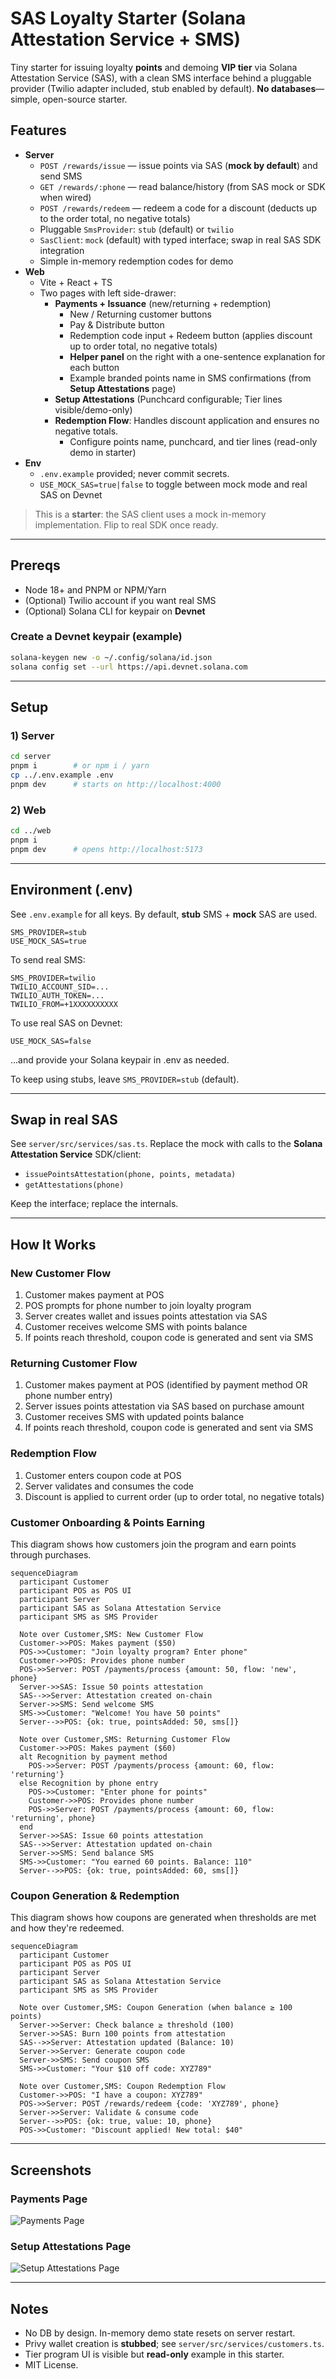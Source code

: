 # SAS Loyalty Starter (Solana Attestation Service + SMS)

Tiny starter for issuing loyalty **points** and demoing **VIP tier** via Solana Attestation Service (SAS), with a clean SMS interface behind a pluggable provider (Twilio adapter included, stub enabled by default). **No databases**—simple, open-source starter.

## Features
- **Server**
  - `POST /rewards/issue` — issue points via SAS (**mock by default**) and send SMS
  - `GET /rewards/:phone` — read balance/history (from SAS mock or SDK when wired)
  - `POST /rewards/redeem` — redeem a code for a discount (deducts up to the order total, no negative totals)
  - Pluggable `SmsProvider`: `stub` (default) or `twilio`
  - `SasClient`: `mock` (default) with typed interface; swap in real SAS SDK integration
  - Simple in-memory redemption codes for demo
- **Web**
  - Vite + React + TS
  - Two pages with left side-drawer:
    - **Payments + Issuance** (new/returning + redemption)
      - New / Returning customer buttons
      - Pay & Distribute button
      - Redemption code input + Redeem button (applies discount up to order total, no negative totals)
      - **Helper panel** on the right with a one-sentence explanation for each button
      - Example branded points name in SMS confirmations (from **Setup Attestations** page)
    - **Setup Attestations** (Punchcard configurable; Tier lines visible/demo-only)
    - **Redemption Flow**: Handles discount application and ensures no negative totals.
      - Configure points name, punchcard, and tier lines (read-only demo in starter)
- **Env**
  - `.env.example` provided; never commit secrets.
  - `USE_MOCK_SAS=true|false` to toggle between mock mode and real SAS on Devnet

> This is a **starter**: the SAS client uses a mock in-memory implementation. Flip to real SDK once ready.

---

## Prereqs
- Node 18+ and PNPM or NPM/Yarn
- (Optional) Twilio account if you want real SMS
- (Optional) Solana CLI for keypair on **Devnet**

### Create a Devnet keypair (example)
```bash
solana-keygen new -o ~/.config/solana/id.json
solana config set --url https://api.devnet.solana.com
```

---

## Setup

### 1) Server
```bash
cd server
pnpm i        # or npm i / yarn
cp ../.env.example .env
pnpm dev      # starts on http://localhost:4000
```

### 2) Web
```bash
cd ../web
pnpm i
pnpm dev      # opens http://localhost:5173
```

---

## Environment (.env)
See `.env.example` for all keys. By default, **stub** SMS + **mock** SAS are used.

```
SMS_PROVIDER=stub
USE_MOCK_SAS=true
```

To send real SMS:
```
SMS_PROVIDER=twilio
TWILIO_ACCOUNT_SID=...
TWILIO_AUTH_TOKEN=...
TWILIO_FROM=+1XXXXXXXXXX
```

To use real SAS on Devnet:
```
USE_MOCK_SAS=false
```
…and provide your Solana keypair in .env as needed.

To keep using stubs, leave `SMS_PROVIDER=stub` (default).

---

## Swap in real SAS
See `server/src/services/sas.ts`. Replace the mock with calls to the **Solana Attestation Service** SDK/client:
- `issuePointsAttestation(phone, points, metadata)`
- `getAttestations(phone)`

Keep the interface; replace the internals.

---

## How It Works

### New Customer Flow
1. Customer makes payment at POS
2. POS prompts for phone number to join loyalty program
3. Server creates wallet and issues points attestation via SAS
4. Customer receives welcome SMS with points balance
5. If points reach threshold, coupon code is generated and sent via SMS

### Returning Customer Flow
1. Customer makes payment at POS (identified by payment method OR phone number entry)
2. Server issues points attestation via SAS based on purchase amount
3. Customer receives SMS with updated points balance
4. If points reach threshold, coupon code is generated and sent via SMS

### Redemption Flow
1. Customer enters coupon code at POS
2. Server validates and consumes the code
3. Discount is applied to current order (up to order total, no negative totals)

### Customer Onboarding & Points Earning
This diagram shows how customers join the program and earn points through purchases.

```mermaid
sequenceDiagram
  participant Customer
  participant POS as POS UI
  participant Server
  participant SAS as Solana Attestation Service
  participant SMS as SMS Provider
  
  Note over Customer,SMS: New Customer Flow
  Customer->>POS: Makes payment ($50)
  POS->>Customer: "Join loyalty program? Enter phone"
  Customer->>POS: Provides phone number
  POS->>Server: POST /payments/process {amount: 50, flow: 'new', phone}
  Server->>SAS: Issue 50 points attestation
  SAS-->>Server: Attestation created on-chain
  Server->>SMS: Send welcome SMS
  SMS->>Customer: "Welcome! You have 50 points"
  Server-->>POS: {ok: true, pointsAdded: 50, sms[]}
  
  Note over Customer,SMS: Returning Customer Flow  
  Customer->>POS: Makes payment ($60)
  alt Recognition by payment method
    POS->>Server: POST /payments/process {amount: 60, flow: 'returning'}
  else Recognition by phone entry
    POS->>Customer: "Enter phone for points"
    Customer->>POS: Provides phone number
    POS->>Server: POST /payments/process {amount: 60, flow: 'returning', phone}
  end
  Server->>SAS: Issue 60 points attestation
  SAS-->>Server: Attestation updated on-chain
  Server->>SMS: Send balance SMS
  SMS->>Customer: "You earned 60 points. Balance: 110"
  Server-->>POS: {ok: true, pointsAdded: 60, sms[]}
```

### Coupon Generation & Redemption
This diagram shows how coupons are generated when thresholds are met and how they're redeemed.

```mermaid
sequenceDiagram
  participant Customer
  participant POS as POS UI
  participant Server
  participant SAS as Solana Attestation Service
  participant SMS as SMS Provider
  
  Note over Customer,SMS: Coupon Generation (when balance ≥ 100 points)
  Server->>Server: Check balance ≥ threshold (100)
  Server->>SAS: Burn 100 points from attestation
  SAS-->>Server: Attestation updated (Balance: 10)
  Server->>Server: Generate coupon code
  Server->>SMS: Send coupon SMS
  SMS->>Customer: "Your $10 off code: XYZ789"
  
  Note over Customer,SMS: Coupon Redemption Flow
  Customer->>POS: "I have a coupon: XYZ789"
  POS->>Server: POST /rewards/redeem {code: 'XYZ789', phone}
  Server->>Server: Validate & consume code
  Server-->>POS: {ok: true, value: 10, phone}
  POS->>Customer: "Discount applied! New total: $40"
```

---

## Screenshots

### Payments Page
![Payments Page](web/public/screenshots/payments-page.png)

### Setup Attestations Page
![Setup Attestations Page](web/public/screenshots/setup-attestations-page.png)

---

## Notes
- No DB by design. In-memory demo state resets on server restart.
- Privy wallet creation is **stubbed**; see `server/src/services/customers.ts`.
- Tier program UI is visible but **read-only** example in this starter.
- MIT License.
